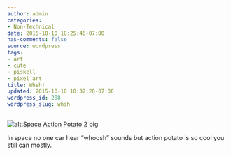 ```yaml
---
author: admin
categories:
- Non-Technical
date: 2015-10-10 18:25:46-07:00
has-comments: false
source: wordpress
tags:
- art
- cute
- piskell
- pixel art
title: Whsh!
updated: 2015-10-10 18:32:20-07:00
wordpress_id: 288
wordpress_slug: whsh
---
```

[![alt:Space Action Potato 2 big](../wp-content/uploads/2015/10/Space-Action-Potato-2-big.gif)](../wp-content/uploads/2015/10/Space-Action-Potato-2-big.gif)

In space no one car hear “whoosh” sounds but action potato is so cool you still can mostly.
